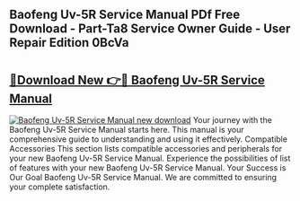 ## Baofeng Uv-5R Service Manual PDf Free Download - Part-Ta8 Service Owner Guide - User Repair Edition 0BcVa

# <h2><a href="http://bc25768.oget.top/?id=Baofeng+Uv-5R+Service+Manual">🔗Download New 👉🔴 Baofeng Uv-5R Service Manual</a></h2>

[![Baofeng Uv-5R Service Manual new download](https://i.imgur.com/5g1atiW.png)](http://bc25768.oget.top/?id=Baofeng+Uv-5R+Service+Manual)
Your journey with the Baofeng Uv-5R Service Manual starts here. This manual is your comprehensive guide to understanding and using it effectively. Compatible Accessories This section lists compatible accessories and peripherals for your new Baofeng Uv-5R Service Manual. Experience the possibilities of list of features with your new Baofeng Uv-5R Service Manual. Your Success is Our Goal Baofeng Uv-5R Service Manual. We are committed to ensuring your complete satisfaction.
